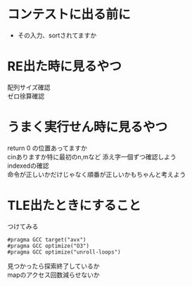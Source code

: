 # コンテストに出る前に
- その入力、sortされてますか  

# RE出た時に見るやつ

配列サイズ確認  
ゼロ徐算確認  

# うまく実行せん時に見るやつ
return 0 の位置あってますか  
cinありますか特に最初のn,mなど
添え字一個ずつ確認しよう  
indexedの確認  
命令が正しいかだけじゃなく順番が正しいかもちゃんと考えよう
# TLE出たときにすること  
つけてみる
```
#pragma GCC target("avx")
#pragma GCC optimize("O3")
#pragma GCC optimize("unroll-loops")
```  
見つかったら探索終了しているか  
mapのアクセス回数減らせないか